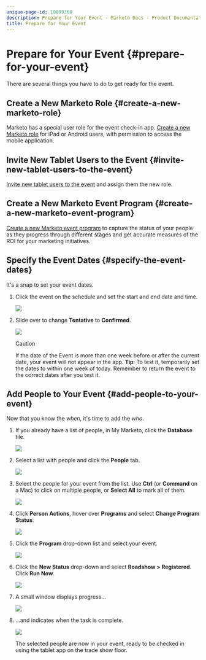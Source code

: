 ```yaml
---
unique-page-id: 10099360
description: Prepare for Your Event - Marketo Docs - Product Documentation
title: Prepare for Your Event
---
```


# Prepare for Your Event {#prepare-for-your-event}

There are several things you have to do to get ready for the event.

## Create a New Marketo Role {#create-a-new-marketo-role}

Marketo has a special user role for the event check-in app.  [Create a new Marketo role](https://docs.marketo.com/display/DOCS/Grant+User+Access+to+the+Check-in+App) for iPad or Android users, with permission to access the mobile application.

## Invite New Tablet Users to the Event {#invite-new-tablet-users-to-the-event}

[Invite new tablet users to the event](https://docs.marketo.com/display/DOCS/Grant+User+Access+to+the+Check-in+App) and assign them the new role.

## Create a New Marketo Event Program {#create-a-new-marketo-event-program}

[Create a new Marketo event program](/help/marketo/product-docs/demand-generation/events/understanding-events/create-a-new-event-program.md) to capture the status of your people as they progress through different stages and get accurate measures of the ROI for your marketing initiatives.

## Specify the Event Dates {#specify-the-event-dates}

It's a snap to set your event dates.

1. Click the event on the schedule and set the start and end date and time.

   ![](assets/image2016-4-6-15-3a27-3a35.png)

1. Slide over to change **Tentative** to **Confirmed**.

   ![](assets/image2016-4-6-15-3a30-3a57.png)

   >[!CAUTION]
   >
   >If the date of the Event is more than one week before or after the current date, your event will not appear in the app. **Tip**: To test it, temporarily set the dates to within one week of today. Remember to return the event to the correct dates after you test it.

## Add People to Your Event {#add-people-to-your-event}

Now that you know the *when*, it's time to add the *who*.

1. If you already have a list of people, in My Marketo, click the **Database** tile.

   ![](assets/db.png)

1. Select a list with people and click the **People** tab.

   ![](assets/four.png)

1. Select the people for your event from the list. Use **Ctrl** (or **Command** on a Mac) to click on multiple people, or **Select All** to mark all of them.

   ![](assets/five.png)

1. Click **Person Actions**, hover over **Programs** and select **Change Program Status**.

   ![](assets/six.png)

1. Click the **Program** drop-down list and select your event.

   ![](assets/seven.png)

1. Click the **New Status** drop-down and select **Roadshow > Registered**. Click **Run Now**.

   ![](assets/eight.png)

1. A small window displays progress...

   ![](assets/image2016-4-7-16-3a49-3a7.png)

1. ...and indicates when the task is complete.

   ![](assets/ten.png)

   The selected people are now in your event, ready to be checked in using the tablet app on the trade show floor.
